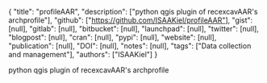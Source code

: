 {
  "title": "profileAAR",
  "description": ["python qgis plugin of recexcavAAR's archprofile"],
  "github": ["https://github.com/ISAAKiel/profileAAR"],
  "gist": [null],
  "gitlab": [null],
  "bitbucket": [null],
  "launchpad": [null],
  "twitter": [null],
  "blogpost": [null],
  "cran": [null],
  "pypi": [null],
  "website": [null],
  "publication": [null],
  "DOI": [null],
  "notes": [null],
  "tags": ["Data collection and management"],
  "authors": ["ISAAKiel"]
}

<!-- Generated by csv2md.R – do not edit by hand -->

python qgis plugin of recexcavAAR's archprofile